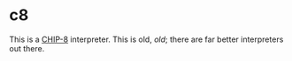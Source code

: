 # c8

This is a [CHIP-8](https://en.wikipedia.org/wiki/CHIP-8) interpreter. This is old, *old*; there are far better interpreters out there.
